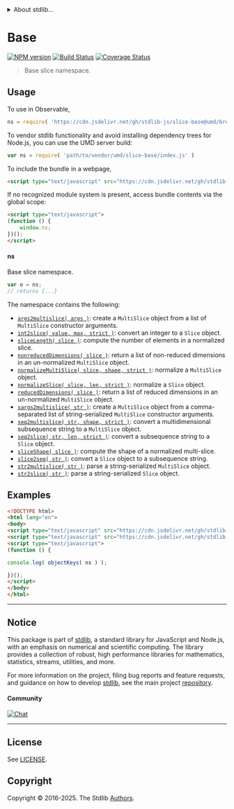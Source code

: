 <!--

@license Apache-2.0

Copyright (c) 2023 The Stdlib Authors.

Licensed under the Apache License, Version 2.0 (the "License");
you may not use this file except in compliance with the License.
You may obtain a copy of the License at

   http://www.apache.org/licenses/LICENSE-2.0

Unless required by applicable law or agreed to in writing, software
distributed under the License is distributed on an "AS IS" BASIS,
WITHOUT WARRANTIES OR CONDITIONS OF ANY KIND, either express or implied.
See the License for the specific language governing permissions and
limitations under the License.

-->


<details>
  <summary>
    About stdlib...
  </summary>
  <p>We believe in a future in which the web is a preferred environment for numerical computation. To help realize this future, we've built stdlib. stdlib is a standard library, with an emphasis on numerical and scientific computation, written in JavaScript (and C) for execution in browsers and in Node.js.</p>
  <p>The library is fully decomposable, being architected in such a way that you can swap out and mix and match APIs and functionality to cater to your exact preferences and use cases.</p>
  <p>When you use stdlib, you can be absolutely certain that you are using the most thorough, rigorous, well-written, studied, documented, tested, measured, and high-quality code out there.</p>
  <p>To join us in bringing numerical computing to the web, get started by checking us out on <a href="https://github.com/stdlib-js/stdlib">GitHub</a>, and please consider <a href="https://opencollective.com/stdlib">financially supporting stdlib</a>. We greatly appreciate your continued support!</p>
</details>

# Base

[![NPM version][npm-image]][npm-url] [![Build Status][test-image]][test-url] [![Coverage Status][coverage-image]][coverage-url] <!-- [![dependencies][dependencies-image]][dependencies-url] -->

> Base slice namespace.



<section class="usage">

## Usage

To use in Observable,

```javascript
ns = require( 'https://cdn.jsdelivr.net/gh/stdlib-js/slice-base@umd/browser.js' )
```

To vendor stdlib functionality and avoid installing dependency trees for Node.js, you can use the UMD server build:

```javascript
var ns = require( 'path/to/vendor/umd/slice-base/index.js' )
```

To include the bundle in a webpage,

```html
<script type="text/javascript" src="https://cdn.jsdelivr.net/gh/stdlib-js/slice-base@umd/browser.js"></script>
```

If no recognized module system is present, access bundle contents via the global scope:

```html
<script type="text/javascript">
(function () {
    window.ns;
})();
</script>
```

#### ns

Base slice namespace.

```javascript
var o = ns;
// returns {...}
```

The namespace contains the following:

<!-- <toc pattern="*"> -->

<div class="namespace-toc">

-   <span class="signature">[`args2multislice( args )`][@stdlib/slice/base/args2multislice]</span><span class="delimiter">: </span><span class="description">create a `MultiSlice` object from a list of `MultiSlice` constructor arguments.</span>
-   <span class="signature">[`int2slice( value, max, strict )`][@stdlib/slice/base/int2slice]</span><span class="delimiter">: </span><span class="description">convert an integer to a `Slice` object.</span>
-   <span class="signature">[`sliceLength( slice )`][@stdlib/slice/base/length]</span><span class="delimiter">: </span><span class="description">compute the number of elements in a normalized slice.</span>
-   <span class="signature">[`nonreducedDimensions( slice )`][@stdlib/slice/base/nonreduced-dimensions]</span><span class="delimiter">: </span><span class="description">return a list of non-reduced dimensions in an un-normalized `MultiSlice` object.</span>
-   <span class="signature">[`normalizeMultiSlice( slice, shape, strict )`][@stdlib/slice/base/normalize-multi-slice]</span><span class="delimiter">: </span><span class="description">normalize a `MultiSlice` object.</span>
-   <span class="signature">[`normalizeSlice( slice, len, strict )`][@stdlib/slice/base/normalize-slice]</span><span class="delimiter">: </span><span class="description">normalize a `Slice` object.</span>
-   <span class="signature">[`reducedDimensions( slice )`][@stdlib/slice/base/reduced-dimensions]</span><span class="delimiter">: </span><span class="description">return a list of reduced dimensions in an un-normalized `MultiSlice` object.</span>
-   <span class="signature">[`sargs2multislice( str )`][@stdlib/slice/base/sargs2multislice]</span><span class="delimiter">: </span><span class="description">create a `MultiSlice` object from a comma-separated list of string-serialized `MultiSlice` constructor arguments.</span>
-   <span class="signature">[`seq2multislice( str, shape, strict )`][@stdlib/slice/base/seq2multislice]</span><span class="delimiter">: </span><span class="description">convert a multidimensional subsequence string to a `MultiSlice` object.</span>
-   <span class="signature">[`seq2slice( str, len, strict )`][@stdlib/slice/base/seq2slice]</span><span class="delimiter">: </span><span class="description">convert a subsequence string to a `Slice` object.</span>
-   <span class="signature">[`sliceShape( slice )`][@stdlib/slice/base/shape]</span><span class="delimiter">: </span><span class="description">compute the shape of a normalized multi-slice.</span>
-   <span class="signature">[`slice2seq( str )`][@stdlib/slice/base/slice2seq]</span><span class="delimiter">: </span><span class="description">convert a `Slice` object to a subsequence string.</span>
-   <span class="signature">[`str2multislice( str )`][@stdlib/slice/base/str2multislice]</span><span class="delimiter">: </span><span class="description">parse a string-serialized `MultiSlice` object.</span>
-   <span class="signature">[`str2slice( str )`][@stdlib/slice/base/str2slice]</span><span class="delimiter">: </span><span class="description">parse a string-serialized `Slice` object.</span>

</div>

<!-- </toc> -->

</section>

<!-- /.usage -->

<section class="examples">

## Examples

<!-- TODO: better examples -->

<!-- eslint no-undef: "error" -->

```html
<!DOCTYPE html>
<html lang="en">
<body>
<script type="text/javascript" src="https://cdn.jsdelivr.net/gh/stdlib-js/utils-keys@umd/browser.js"></script>
<script type="text/javascript" src="https://cdn.jsdelivr.net/gh/stdlib-js/slice-base@umd/browser.js"></script>
<script type="text/javascript">
(function () {

console.log( objectKeys( ns ) );

})();
</script>
</body>
</html>
```

</section>

<!-- /.examples -->

<!-- Section for related `stdlib` packages. Do not manually edit this section, as it is automatically populated. -->

<section class="related">

</section>

<!-- /.related -->

<!-- Section for all links. Make sure to keep an empty line after the `section` element and another before the `/section` close. -->


<section class="main-repo" >

* * *

## Notice

This package is part of [stdlib][stdlib], a standard library for JavaScript and Node.js, with an emphasis on numerical and scientific computing. The library provides a collection of robust, high performance libraries for mathematics, statistics, streams, utilities, and more.

For more information on the project, filing bug reports and feature requests, and guidance on how to develop [stdlib][stdlib], see the main project [repository][stdlib].

#### Community

[![Chat][chat-image]][chat-url]

---

## License

See [LICENSE][stdlib-license].


## Copyright

Copyright &copy; 2016-2025. The Stdlib [Authors][stdlib-authors].

</section>

<!-- /.stdlib -->

<!-- Section for all links. Make sure to keep an empty line after the `section` element and another before the `/section` close. -->

<section class="links">

[npm-image]: http://img.shields.io/npm/v/@stdlib/slice-base.svg
[npm-url]: https://npmjs.org/package/@stdlib/slice-base

[test-image]: https://github.com/stdlib-js/slice-base/actions/workflows/test.yml/badge.svg?branch=main
[test-url]: https://github.com/stdlib-js/slice-base/actions/workflows/test.yml?query=branch:main

[coverage-image]: https://img.shields.io/codecov/c/github/stdlib-js/slice-base/main.svg
[coverage-url]: https://codecov.io/github/stdlib-js/slice-base?branch=main

<!--

[dependencies-image]: https://img.shields.io/david/stdlib-js/slice-base.svg
[dependencies-url]: https://david-dm.org/stdlib-js/slice-base/main

-->

[chat-image]: https://img.shields.io/gitter/room/stdlib-js/stdlib.svg
[chat-url]: https://app.gitter.im/#/room/#stdlib-js_stdlib:gitter.im

[stdlib]: https://github.com/stdlib-js/stdlib

[stdlib-authors]: https://github.com/stdlib-js/stdlib/graphs/contributors

[umd]: https://github.com/umdjs/umd
[es-module]: https://developer.mozilla.org/en-US/docs/Web/JavaScript/Guide/Modules

[deno-url]: https://github.com/stdlib-js/slice-base/tree/deno
[deno-readme]: https://github.com/stdlib-js/slice-base/blob/deno/README.md
[umd-url]: https://github.com/stdlib-js/slice-base/tree/umd
[umd-readme]: https://github.com/stdlib-js/slice-base/blob/umd/README.md
[esm-url]: https://github.com/stdlib-js/slice-base/tree/esm
[esm-readme]: https://github.com/stdlib-js/slice-base/blob/esm/README.md
[branches-url]: https://github.com/stdlib-js/slice-base/blob/main/branches.md

[stdlib-license]: https://raw.githubusercontent.com/stdlib-js/slice-base/main/LICENSE

<!-- <toc-links> -->

[@stdlib/slice/base/args2multislice]: https://github.com/stdlib-js/slice-base-args2multislice/tree/umd

[@stdlib/slice/base/int2slice]: https://github.com/stdlib-js/slice-base-int2slice/tree/umd

[@stdlib/slice/base/length]: https://github.com/stdlib-js/slice-base-length/tree/umd

[@stdlib/slice/base/nonreduced-dimensions]: https://github.com/stdlib-js/slice-base-nonreduced-dimensions/tree/umd

[@stdlib/slice/base/normalize-multi-slice]: https://github.com/stdlib-js/slice-base-normalize-multi-slice/tree/umd

[@stdlib/slice/base/normalize-slice]: https://github.com/stdlib-js/slice-base-normalize-slice/tree/umd

[@stdlib/slice/base/reduced-dimensions]: https://github.com/stdlib-js/slice-base-reduced-dimensions/tree/umd

[@stdlib/slice/base/sargs2multislice]: https://github.com/stdlib-js/slice-base-sargs2multislice/tree/umd

[@stdlib/slice/base/seq2multislice]: https://github.com/stdlib-js/slice-base-seq2multislice/tree/umd

[@stdlib/slice/base/seq2slice]: https://github.com/stdlib-js/slice-base-seq2slice/tree/umd

[@stdlib/slice/base/shape]: https://github.com/stdlib-js/slice-base-shape/tree/umd

[@stdlib/slice/base/slice2seq]: https://github.com/stdlib-js/slice-base-slice2seq/tree/umd

[@stdlib/slice/base/str2multislice]: https://github.com/stdlib-js/slice-base-str2multislice/tree/umd

[@stdlib/slice/base/str2slice]: https://github.com/stdlib-js/slice-base-str2slice/tree/umd

<!-- </toc-links> -->

</section>

<!-- /.links -->
